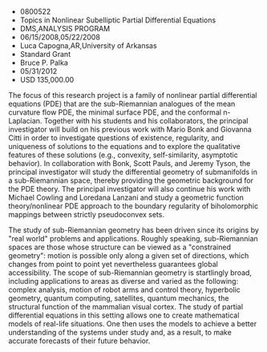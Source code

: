 
* 0800522
* Topics in Nonlinear Subelliptic Partial Differential Equations
* DMS,ANALYSIS PROGRAM
* 06/15/2008,05/22/2008
* Luca Capogna,AR,University of Arkansas
* Standard Grant
* Bruce P. Palka
* 05/31/2012
* USD 135,000.00

The focus of this research project is a family of nonlinear partial differential
equations (PDE) that are the sub-Riemannian analogues of the mean curvature flow
PDE, the minimal surface PDE, and the conformal n-Laplacian. Together with his
students and his collaborators, the principal investigator will build on his
previous work with Mario Bonk and Giovanna Citti in order to investigate
questions of existence, regularity, and uniqueness of solutions to the equations
and to explore the qualitative features of these solutions (e.g., convexity,
self-similarity, asymptotic behavior). In collaboration with Bonk, Scott Pauls,
and Jeremy Tyson, the principal investigator will study the differential
geometry of submanifolds in a sub-Riemannian space, thereby providing the
geometric background for the PDE theory. The principal investigator will also
continue his work with Michael Cowling and Loredana Lanzani and study a
geometric function theory/nonlinear PDE approach to the boundary regularity of
biholomorphic mappings between strictly pseudoconvex sets.

The study of sub-Riemannian geometry has been driven since its origins by "real
world" problems and applications. Roughly speaking, sub-Riemannian spaces are
those whose structure can be viewed as a "constrained geometry": motion is
possible only along a given set of directions, which changes from point to point
yet nevertheless guarantees global accessibility. The scope of sub-Riemannian
geometry is startlingly broad, including applications to areas as diverse and
varied as the following: complex analysis, motion of robot arms and control
theory, hyperbolic geometry, quantum computing, satellites, quantum mechanics,
the structural function of the mammalian visual cortex. The study of partial
differential equations in this setting allows one to create mathematical models
of real-life situations. One then uses the models to achieve a better
understanding of the systems under study and, as a result, to make accurate
forecasts of their future behavior.
